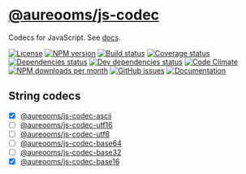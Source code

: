 [@aureooms/js-codec](https://aureooms.github.io/js-codec)
==

Codecs for JavaScript.
See [docs](https://aureooms.github.io/js-codec/index.html).

[![License](https://img.shields.io/github/license/aureooms/js-codec.svg?style=flat)](https://raw.githubusercontent.com/aureooms/js-codec/master/LICENSE)
[![NPM version](https://img.shields.io/npm/v/@aureooms/js-codec.svg?style=flat)](https://www.npmjs.org/package/@aureooms/js-codec)
[![Build status](https://img.shields.io/travis/aureooms/js-codec.svg?style=flat)](https://travis-ci.org/aureooms/js-codec)
[![Coverage status](https://img.shields.io/coveralls/aureooms/js-codec.svg?style=flat)](https://coveralls.io/r/aureooms/js-codec)
[![Dependencies status](https://img.shields.io/david/aureooms/js-codec.svg?style=flat)](https://david-dm.org/aureooms/js-codec)
[![Dev dependencies status](https://img.shields.io/david/dev/aureooms/js-codec.svg?style=flat)](https://david-dm.org/aureooms/js-codec?type=dev)
[![Code Climate](https://img.shields.io/codeclimate/github/aureooms/js-codec.svg?style=flat)](https://codeclimate.com/github/aureooms/js-codec)
[![NPM downloads per month](https://img.shields.io/npm/dm/@aureooms/js-codec.svg?style=flat)](https://www.npmjs.org/package/@aureooms/js-codec)
[![GitHub issues](https://img.shields.io/github/issues/aureooms/js-codec.svg?style=flat)](https://github.com/aureooms/js-codec/issues)
[![Documentation](https://aureooms.github.io/js-codec/badge.svg)](https://aureooms.github.io/js-codec/source.html)

## String codecs

  - [x] [@aureooms/js-codec-ascii](https://github.com/aureooms/js-codec-ascii)
  - [ ] [@aureooms/js-codec-utf16](https://github.com/aureooms/js-codec-utf16)
  - [ ] [@aureooms/js-codec-utf8](https://github.com/aureooms/js-codec-utf8)
  - [ ] [@aureooms/js-codec-base64](https://github.com/aureooms/js-codec-base64)
  - [ ] [@aureooms/js-codec-base32](https://github.com/aureooms/js-codec-base32)
  - [x] [@aureooms/js-codec-base16](https://github.com/aureooms/js-codec-base16)
